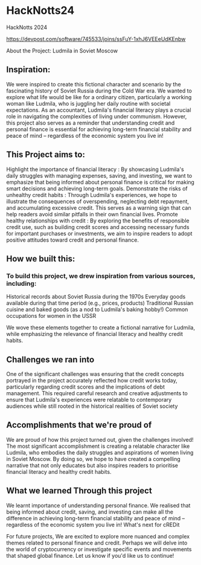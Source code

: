 # HackNotts24
HackNotts 2024

https://devpost.com/software/745533/joins/ssFuY-1xhJ6VEEeUdKEnbw





About the Project: Ludmila in Soviet Moscow 

## Inspiration:
We were inspired to create this fictional character and scenario by the fascinating history of Soviet Russia during the Cold War era. We wanted to explore what life would be like for a ordinary citizen, particularly a working woman like Ludmila, who is juggling her daily routine with societal expectations. As an accountant, Ludmila's financial literacy plays a crucial role in navigating the complexities of living under communism. However, this project also serves as a reminder that understanding credit and personal finance is essential for achieving long-term financial stability and peace of mind – regardless of the economic system you live in!

## This Project aims to:
Highlight the importance of financial literacy : By showcasing Ludmila's daily struggles with managing expenses, saving, and investing, we want to emphasize that being informed about personal finance is critical for making smart decisions and achieving long-term goals. Demonstrate the risks of unhealthy credit habits : Through Ludmila's experiences, we hope to illustrate the consequences of overspending, neglecting debt repayment, and accumulating excessive credit. This serves as a warning sign that can help readers avoid similar pitfalls in their own financial lives. Promote healthy relationships with credit : By exploring the benefits of responsible credit use, such as building credit scores and accessing necessary funds for important purchases or investments, we aim to inspire readers to adopt positive attitudes toward credit and personal finance.

## How we built this:

### To build this project, we drew inspiration from various sources, including: 
Historical records about Soviet Russia during the 1970s 
Everyday goods available during that time period (e.g., prices, products) 
Traditional Russian cuisine and baked goods (as a nod to Ludmila's baking hobby!) 
Common occupations for women in the USSR

We wove these elements together to create a fictional narrative for Ludmila, while emphasizing the relevance of financial literacy and healthy credit habits. 


## Challenges we ran into 

One of the significant challenges was ensuring that the credit concepts portrayed in the project accurately reflected how credit works today, particularly regarding credit scores and the implications of debt management. This required careful research and creative adjustments to ensure that Ludmila's experiences were relatable to contemporary audiences while still rooted in the historical realities of Soviet society


## Accomplishments that we're proud of 
We are proud of how this project turned out, given the challenges involved! The most significant accomplishment is creating a relatable character like Ludmila, who embodies the daily struggles and aspirations of women living in Soviet Moscow. By doing so, we hope to have created a compelling narrative that not only educates but also inspires readers to prioritise financial literacy and healthy credit habits. 



## What we learned Through this project
We learnt importance of understanding personal finance. We realised that being informed about credit, saving, and investing can make all the difference in achieving long-term financial stability and peace of mind – regardless of the economic system you live in! What's next for cREDit 


For future projects, We are excited to explore more nuanced and complex themes related to personal finance and credit. Perhaps we will delve into the world of cryptocurrency or investigate specific events and movements that shaped global finance. Let us know if you'd like us to continue!
